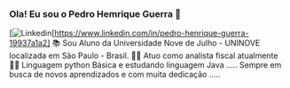### Ola! Eu sou o Pedro Hemrique Guerra 👋
[![Linkedin](https://img.shields.io/badge/LinkedIn-0077B5?style=for-the-badge&logo=linkedin&logoColor=white)[https://www.linkedin.com/in/pedro-henrique-guerra-19937a1a2]
📚 Sou Aluno da Universidade Nove de Julho - UNINOVE localizada em São Paulo - Brasil.
👨‍💻  Atuo como analista fiscal atualmente
🧑‍💻 Linguagem python Básica e estudando linguagem Java
..... Sempre em busca de novos aprendizados e com muita dedicação .....




